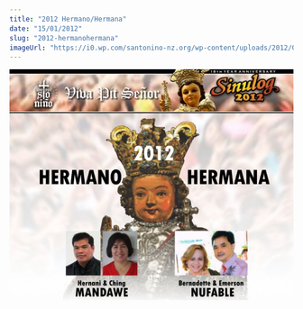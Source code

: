 ```yaml
---
title: "2012 Hermano/Hermana"
date: "15/01/2012"
slug: "2012-hermanohermana"
imageUrl: "https://i0.wp.com/santonino-nz.org/wp-content/uploads/2012/01/hermanohermana2012-1024x877.jpg?resize=728%2C592"
---
```


[![](assets\images\hermanohermana2012-1024x877.jpg "hermanohermana2012")](https://i0.wp.com/santonino-nz.org/wp-content/uploads/2012/01/hermanohermana2012.jpg)
